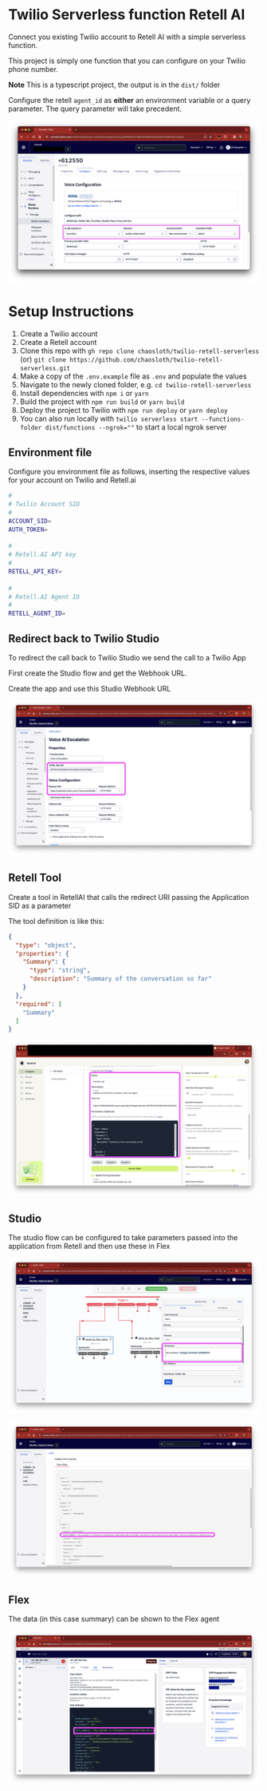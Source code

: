 # Twilio Serverless function Retell AI
Connect you existing Twilio account to Retell AI with a simple serverless function.

This project is simply one function that you can configure on your Twilio phone number.

**Note** This is a typescript project, the output is in the `dist/` folder

Configure the retell `agent_id` as **either** an environment variable or a query parameter. The query parameter will take precedent.

![Demo Image](/docs/demo.png)

# Setup Instructions
1. Create a Twilio account
2. Create a Retell account
3. Clone this repo with `gh repo clone chaosloth/twilio-retell-serverless` (or) `git clone https://github.com/chaosloth/twilio-retell-serverless.git`
4. Make a copy of the `.env.example` file as `.env` and populate the values
5. Navigate to the newly cloned folder, e.g. `cd twilio-retell-serverless`
6. Install dependencies with `npm i` or `yarn`
7. Build the project with `npm run build` or `yarn build`
8. Deploy the project to Twilio with `npm run deploy` or `yarn deploy`
9. You can also run locally with `twilio serverless start --functions-folder dist/functions --ngrok=""` to start a local ngrok server

## Environment file
Configure you environment file as follows, inserting the respective values for your account on Twilio and Retell.ai

```sh
#
# Twilio Account SID
#
ACCOUNT_SID=
AUTH_TOKEN=

#
# Retell.AI API key
#
RETELL_API_KEY=

#
# Retell.AI Agent ID
#
RETELL_AGENT_ID=

```

## Redirect back to Twilio Studio
To redirect the call back to Twilio Studio we send the call to a Twilio App

First create the Studio flow and get the Webhook URL. 

Create the app and use this Studio Webhook URL

![Demo Image](/docs/app.png)

## Retell Tool
Create a tool in RetellAI that calls the redirect URI passing the Application SID as a parameter

The tool definition is like this:
```json
{
  "type": "object",
  "properties": {
    "Summary": {
      "type": "string",
      "description": "Summary of the conversation so far"
    }
  },
  "required": [
    "Summary"
  ]
}
```
![Demo Image](/docs/tool.png)

## Studio
The studio flow can be configured to take parameters passed into the application from Retell and then use these in Flex

![Demo Image](/docs/studio.png)

![Demo Image](/docs/studio_data.png)

## Flex
The data (in this case summary) can be shown to the Flex agent

![Demo Image](/docs/flex.png)
